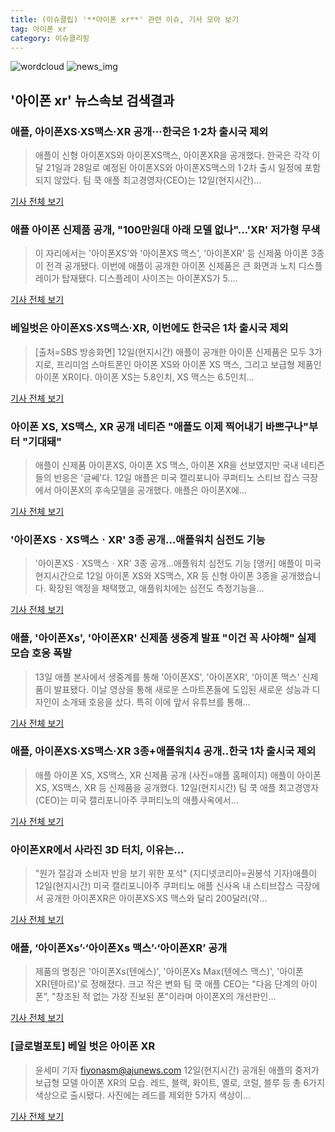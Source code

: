 ```yaml
---
title: (이슈클립) '**아이폰 xr**' 관련 이슈, 기사 모아 보기
tag: 아이폰 xr
category: 이슈클리핑
---
```

![wordcloud](https://s3.ap-northeast-2.amazonaws.com/lyrics101-wordcloud/2018-09-13-1536796213.png)
![news_img](https://user-images.githubusercontent.com/42597476/44507050-1206f400-a6e4-11e8-8d98-7ffbfebb353f.png)
## **'**아이폰 xr**'** 뉴스속보 검색결과
### 애플, 아이폰XS·XS맥스·XR 공개···한국은 1·2차 출시국 제외

>애플이 신형 아이폰XS와 아이폰XS맥스, 아이폰XR을 공개했다. 한국은 각각 이달 21일과 28일로 예정된 아이폰XS와 아이폰XS맥스의 1·2차 출시 일정에 포함되지 않았다. 팀 쿡 애플 최고경영자(CEO)는 12일(현지시간)...

<a href="http://news.khan.co.kr/kh_news/khan_art_view.html?artid=201809130700001&code=920501" target="_blank">기사 전체 보기</a>

### 애플 아이폰 신제품 공개, "100만원대 아래 모델 없나"…'XR' 저가형 무색

>이 자리에서는 '아이폰XS'와 '아이폰XS 맥스', '아이폰XR' 등 신제품 아이폰 3종이 전격 공개됐다. 이번에 애플이 공개한 아이폰 신제품은 큰 화면과 노치 디스플레이가 탑재됐다. 디스플레이 사이즈는 아이폰XS가 5....

<a href="http://viewers.heraldcorp.com/news/articleView.html?idxno=19577" target="_blank">기사 전체 보기</a>

### 베일벗은 아이폰XS·XS맥스·XR, 이번에도 한국은 1차 출시국 제외

>[출처=SBS 방송화면] 12일(현지시간) 애플이 공개한 아이폰 신제품은 모두 3가지로, 프리미엄 스마트폰인 아이폰 XS와 아이폰 XS 맥스, 그리고 보급형 제품인 아이폰 XR이다. 아이폰 XS는 5.8인치, XS 맥스는 6.5인치...

<a href="http://www.inews24.com/php/news_view.php?g_serial=1125509&g_menu=020800&rrf=nv" target="_blank">기사 전체 보기</a>

### 아이폰 XS, XS맥스, XR 공개 네티즌 "애플도 이제 찍어내기 바쁘구나"부터 "기대돼"

>애플이 신제품 아이폰XS, 아이폰 XS 맥스, 아이폰 XR을 선보였지만 국내 네티즌들의 반응은 '글쎄'다. 12일 애플은 미국 캘리포니아 쿠퍼티노 스티브 잡스 극장에서 아이폰X의 후속모델을 공개했다. 애플은 아이폰X에...

<a href="http://daily.hankooki.com/lpage/entv/201809/dh20180913053031139020.htm" target="_blank">기사 전체 보기</a>

### '아이폰XSㆍXS맥스ㆍXR' 3종 공개…애플워치 심전도 기능

>'아이폰XSㆍXS맥스ㆍXR' 3종 공개…애플워치 심전도 기능 [앵커] 애플이 미국 현지시간으로 12일 아이폰 XS와 XS맥스, XR 등 신형 아이폰 3종을 공개했습니다. 확장된 액정을 채택했고, 애플워치에는 심전도 측정기능을...

<a href="http://www.yonhapnewstv.co.kr/MYH20180913002800038/?did=1825m" target="_blank">기사 전체 보기</a>

### 애플, '아이폰Xs', '아이폰XR' 신제품 생중계 발표 "이건 꼭 사야해" 실제 모습 호응 폭발

>13일 애플 본사에서 생중계를 통해 '아이폰XS', '아이폰XR', '아이폰 맥스' 신제품이 발표됐다. 이날 영상을 통해 새로운 스마트폰들에 도입된 새로운 성능과 디자인이 소개돼 호응을 샀다. 특히 이에 앞서 유튜브를 통해...

<a href="http://www.jemin.com/news/articleView.html?idxno=538807" target="_blank">기사 전체 보기</a>

### 애플, 아이폰XS·XS맥스·XR 3종+애플워치4 공개..한국 1차 출시국 제외

>애플 아이폰 XS, XS맥스, XR 신제품 공개 (사진=애플 홈페이지) 애플이 아이폰 XS, XS맥스, XR 등 신제품을 공개했다. 12일(현지시간) 팀 쿡 애플 최고경영자(CEO)는 미국 캘리포니아주 쿠퍼티노의 애플사옥에서...

<a href="http://news.hankyung.com/article/201809139406I" target="_blank">기사 전체 보기</a>

### 아이폰XR에서 사라진 3D 터치, 이유는...

>"원가 절감과 소비자 반응 보기 위한 포석" (지디넷코리아=권봉석 기자)애플이 12일(현지시간) 미국 캘리포니아주 쿠퍼티노 애플 신사옥 내 스티브잡스 극장에서 공개한 아이폰XR은 아이폰XS·XS 맥스와 달리 200달러(약...

<a href="http://www.zdnet.co.kr/ArticleView.asp?artice_id=20180913075925" target="_blank">기사 전체 보기</a>

### 애플, ‘아이폰Xs’·‘아이폰Xs 맥스’·‘아이폰XR’ 공개

>제품의 명칭은 '아이폰Xs(텐에스)', '아이폰Xs Max(텐에스 맥스)', '아이폰XR(텐아르)'로 정해졌다.   크고 작은 변화 팀 쿡 애플 CEO는 "다음 단계의 아이폰", "창조된 적 없는 가장 진보된 폰"이라며 아이폰X의 개선판인...

<a href="http://www.bloter.net/archives/319432" target="_blank">기사 전체 보기</a>

### [글로벌포토] 베일 벗은 아이폰 XR

>윤세미 기자 fiyonasm@ajunews.com 12일(현지시간) 공개된 애플의 중저가 보급형 모델 아이폰 XR의 모습. 레드, 블랙, 화이트, 옐로, 코럴, 블루 등 총 6가지 색상으로 출시됐다. 사진에는 레드를 제외한 5가지 색상이...

<a href="http://www.ajunews.com/view/20180913074537577" target="_blank">기사 전체 보기</a>



